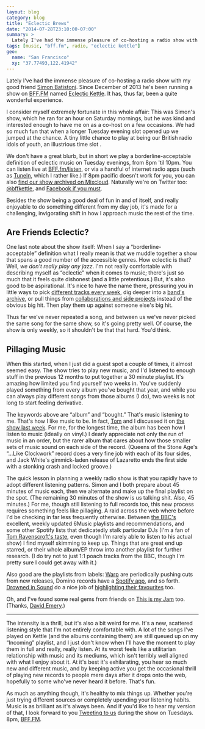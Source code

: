 ```yaml
---
layout: blog
category: blog
title: "Eclectic Brews"
date: "2014-07-28T23:10:00-07:00"
summary: >
  Lately I've had the immense pleasure of co-hosting a radio show with my good friend Simon. Besides being a good deal of fun in and of itself, it's made for a challenging, invigorating shift in how I approach music.
tags: [music, "bff.fm", radio, "eclectic kettle"]
geo:
  name: "San Francisco"
  xy: "37.77493,122.41942"
---
```

Lately I've had the immense pleasure of co-hosting a radio show with my good friend [Simon Batistoni](https://twitter.com/hitherto). Since December of 2013 he's been running a show on [BFF.FM](http://bff.fm) named [Eclectic Kettle](http://eclectickettle.com). It has, thus far, been a quite wonderful experience.

I consider myself extremely fortunate in this whole affair: This was Simon's show, which he ran for an hour on Saturday mornings, but he was kind and interested enough to have me on as a co-host on a few occasions. We had so much fun that when a longer Tuesday evening slot opened up we jumped at the chance. A tiny little chance to play at being our British radio idols of youth, an illustrious time slot .

We don't have a great blurb, but in short we play a borderline-acceptable definition of eclectic music on Tuesday evenings, from 8pm 'til 10pm. You can listen live at [BFF.fm/listen](http://bff.fm/listen), or via a handful of internet radio apps (such as [TuneIn](http://tunein.com), which I rather like.) If 8pm pacific doesn't work for you, you can also [find our show archived on Mixcloud](http://mixcloud.com/eclectic_kettle). Naturally we're on Twitter too: [@bffkettle](https://twitter.com/bffkettle), and [Facebook if you must](https://www.facebook.com/eclectickettle).

Besides the show being a good deal of fun in and of itself, and really enjoyable to do something different from my day job, it's made for a challenging, invigorating shift in how I approach music the rest of the time.

## Are Friends Eclectic?

One last note about the show itself: When I say a “borderline-acceptable” definition what I really mean is that we muddle together a show that spans a good number of the accessible genres. How eclectic is that? Well, _we don't really play any jazz_. I'm not really comfortable with describing myself as “eclectic” when it comes to music; there's just so much that it feels quite dishonest (and a little pretentious.) But, it's also good to be aspirational. It's nice to have the name there, pressuring you in little ways to pick [different tracks every week](http://open.spotify.com/user/bnwrd), dig deeper into a [band's archive](http://open.spotify.com/track/27wbOnnF3u4nvkBlP7Dplj), or pull things from [collaborations and side projects](http://open.spotify.com/track/27wbOnnF3u4nvkBlP7Dplj) instead of the obvious big hit. Then play them up against someone else's big hit.

Thus far we've never repeated a song, and between us we've never picked the same song for the same show, so it's going pretty well. Of course, the show is only weekly, so it shouldn't be that that hard. You'd think.

## Pillaging Music

When this started, when I just did a guest spot a couple of times, it almost seemed easy. The show tries to play new music, and I'd listened to enough stuff in the previous 12 months to put together a 30 minute playlist. It's amazing how limited you find yourself two weeks in. You've suddenly played something from every album you've bought that year, and while you can always play different songs from those albums (I do), two weeks is not long to start feeling derivative.

The keywords above are “album” and “bought.” That's music listening to me. That's how I like music to be. In fact, [Tom](http://plasticbag.org) and I discussed it on [the show last week](http://www.mixcloud.com/eclectic_kettle/eclectic-kettle-25-july-22nd-2014/). For me, for the longest time, the album has been how I listen to music (ideally on vinyl.) I dearly appreciate not only the run of music in an order, but the rarer album that cares about how those smaller sets of music sound on each side of the record. (Queens of the Stone Age's “…Like Clockwork” record does a very fine job with each of its four sides, and Jack White's gimmick-laden release of Lazaretto ends the first side with a stonking crash and locked groove.)

The quick lesson in planning a weekly radio show is that you rapidly have to adopt different listening patterns. Simon and I both prepare about 45 minutes of music each, then we alternate and make up the final playlist on the spot. (The remaining 30 minutes of the show is us talking shit. Also, 45 minutes.) For me, though still listening to full records too, this new process requires something feels like pillaging. A raid across the web where before I'd be checking in far less frequently otherwise. Between [the BBC's](http://open.spotify.com/user/bbc_playlister) excellent, weekly updated 6Music playlists and recommendations, and some other Spotify lists that dedicatedly stalk particular DJs (I'm a fan of [Tom Ravenscroft's taste](http://open.spotify.com/user/a_man_possessed/playlist/3bTnww5FXfdiHGMjUGsZhw), even though I'm rarely able to listen to his actual show) I find myself skimming to keep up. Things that are great end up starred, or their whole album/EP throw into another playlist for further research. (I do try not to just 1:1 poach tracks from the BBC, though I'm pretty sure I could get away with it.)

Also good are the playlists from labels: [Warp](http://open.spotify.com/user/warprecords/playlist/68hO6mg0YRZqeHXHgikm3N) are periodically pushing cuts from new releases, Domino records have a [Spotify app](http://open.spotify.com/app/domino), and so forth. [Drowned in Sound](http://drownedinsound.com) do a nice job of [highlighting their favourites](http://open.spotify.com/user/seaninsound) too.

Oh, and I've found some real gems from friends on [This is my Jam](http://thisismyjam) too. (Thanks, [David Emery](http://de-online.co.uk).)

---

The intensity is a thrill, but it's also a bit weird for me. It's a new, scattered listening style that I'm not entirely comfortable with. A lot of the songs I've played on Kettle (and the albums containing them) are still queued up on my “Incoming” playlist, and I just don't know when I'll have the moment to play them in full and really, really listen. At its worst feels like a utilitarian relationship with music and its mediums, which isn't terribly well aligned with what I enjoy about it. At it's best it's exhilarating, you hear so much new and different music, and by keeping active you get the occasional thrill of playing new records to people mere days after it drops onto the web, hopefully to some who've never heard it before. That's fun.

As much as anything though, it's healthy to mix things up. Whether you're just trying different sources or completely upending your listening habits. Music is as brilliant as it's always been. And if you'd like to hear my version of that, I look forward to you [Tweeting to us](https://twitter.com/intent/tweet?screen_name=bffkettle) during the show on Tuesdays. 8pm, [BFF.FM](http://bff.fm).